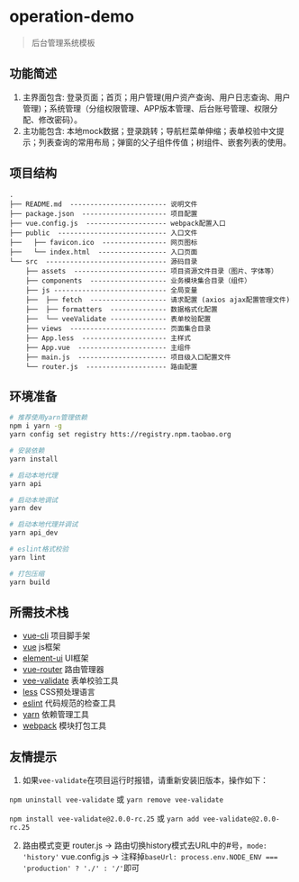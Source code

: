 # operation-demo
> 后台管理系统模板

## 功能简述
1. 主界面包含: 登录页面；首页；用户管理(用户资产查询、用户日志查询、用户管理)；系统管理（分组权限管理、APP版本管理、后台账号管理、权限分配、修改密码）。
2. 主功能包含: 本地mock数据；登录跳转；导航栏菜单伸缩；表单校验中文提示；列表查询的常用布局；弹窗的父子组件传值；树组件、嵌套列表的使用。

## 项目结构

```
.
├── README.md  ------------------------ 说明文件
├── package.json  --------------------- 项目配置
├── vue.config.js  -------------------- webpack配置入口
├── public  --------------------------- 入口文件
├──   ├── favicon.ico  ---------------- 网页图标
├──   └── index.html  ----------------- 入口页面
└── src  ------------------------------ 源码目录
    ├── assets  ----------------------- 项目资源文件目录（图片、字体等）
    ├── components  ------------------- 业务模块集合目录（组件）
    ├── js ---------------------------- 全局变量
    ├──  ├── fetch  ------------------- 请求配置 (axios ajax配置管理文件)
    ├──  ├── formatters  -------------- 数据格式化配置
    ├──  └── veeValidate -------------- 表单校验配置
    ├── views  ------------------------ 页面集合目录
    ├── App.less  --------------------- 主样式
    ├── App.vue  ---------------------- 主组件
    ├── main.js  ---------------------- 项目级入口配置文件
    └── router.js  -------------------- 路由配置
```

## 环境准备
``` bash
# 推荐使用yarn管理依赖
npm i yarn -g
yarn config set registry htts://registry.npm.taobao.org

# 安装依赖
yarn install

# 启动本地代理
yarn api

# 启动本地调试
yarn dev

# 启动本地代理并调试
yarn api_dev

# eslint格式校验
yarn lint

# 打包压缩
yarn build

```

## 所需技术栈

* [vue-cli](https://cli.vuejs.org/zh/) 项目脚手架
* [vue](https://cn.vuejs.org/) js框架
* [element-ui](http://element-cn.eleme.io/#/zh-CN) UI框架
* [vue-router](https://router.vuejs.org/zh/) 路由管理器
* [vee-validate](https://baianat.github.io/vee-validate/) 表单校验工具
* [less](http://lesscss.cn/) CSS预处理语言
* [eslint](https://eslint.org/) 代码规范的检查工具
* [yarn](https://yarn.bootcss.com/) 依赖管理工具
* [webpack](https://webpack.docschina.org/concepts/) 模块打包工具

## 友情提示
1. 如果`vee-validate`在项目运行时报错，请重新安装旧版本，操作如下：

`npm uninstall vee-validate` 或 `yarn remove vee-validate`

`npm install vee-validate@2.0.0-rc.25` 或 `yarn add vee-validate@2.0.0-rc.25`

2. 路由模式变更
router.js -> 路由切换history模式去URL中的#号，`mode: 'history'`
vue.config.js -> 注释掉`baseUrl: process.env.NODE_ENV === 'production' ? './' : '/'`即可
